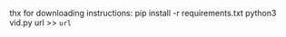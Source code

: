 thx for downloading
instructions:
  pip install -r requirements.txt
  python3 vid.py
  url >> `url`
